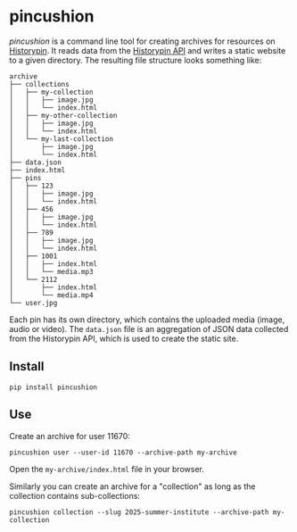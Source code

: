 # pincushion

*pincushion* is a command line tool for creating archives for resources on [Historypin]. It reads data from the [Historypin API] and writes a static website to a given directory. The resulting file structure looks something like:

```
archive
├── collections
│   ├── my-collection
│   │   ├── image.jpg
│   │   └── index.html
│   ├── my-other-collection
│   │   ├── image.jpg
│   │   └── index.html
│   └── my-last-collection
│       ├── image.jpg
│       └── index.html
├── data.json
├── index.html
├── pins
│   ├── 123 
│   │   ├── image.jpg
│   │   └── index.html
│   ├── 456
│   │   ├── image.jpg
│   │   └── index.html
│   ├── 789 
│   │   ├── image.jpg
│   │   └── index.html
│   ├── 1001 
│   │   ├── index.html
│   │   └── media.mp3
│   └── 2112
│       ├── index.html
│       └── media.mp4
└── user.jpg
```

Each pin has its own directory, which contains the uploaded media (image, audio or video). The `data.json` file is an aggregation of JSON data collected from the Historypin API, which is used to create the static site.

## Install

```shell
pip install pincushion
```

## Use

Create an archive for user 11670:

```
pincushion user --user-id 11670 --archive-path my-archive
```

Open the `my-archive/index.html` file in your browser.

Similarly you can create an archive for a "collection" as long as the collection contains sub-collections:

```
pincushion collection --slug 2025-summer-institute --archive-path my-collection
```

[Historypin]: https://historypin.org
[Historypin API]: https://historypin.github.io/api-docs/
